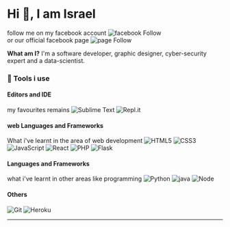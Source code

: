 # Hi 👋, I am Israel
follow me on my facebook account ![facebook Follow](https://web.facebook.com/nnamchi.israel.1/)<br>
or our official facebook page
![page Follow](https://web.facebook.com/phaxadstudio/)

**What am I?** I'm a software developer, graphic designer, cyber-security expert and a data-scientist.




### 🧰 Tools i use

#### Editors and IDE
my favourites remains
![Sublime Text](https://img.shields.io/badge/sublime_text-%23575757.svg?style=for-the-badge&logo=sublime-text&logoColor=important)
![Repl.it](https://img.shields.io/badge/Repl.it-%230D101E.svg?style=for-the-badge&logo=replit&logoColor=white)

#### web Languages and Frameworks
What i've learnt in the area of web development
![HTML5](https://img.shields.io/badge/HTML5-E34F26?style=for-the-badge&logo=html5&logoColor=white)
![CSS3](https://img.shields.io/badge/CSS3-1572B6?style=for-the-badge&logo=css3&logoColor=white)
![JavaScript](https://img.shields.io/badge/JavaScript-F7DF1E?style=for-the-badge&logo=javascript&logoColor=black)
![React](https://img.shields.io/badge/React-20232A?style=for-the-badge&logo=react&logoColor=61DAFB)
![PHP](https://img.shields.io/badge/PHP-07405E?style=for-the-badge&logo=PHP&logoColor=white)
![Flask](https://img.shields.io/badge/Flask-000000?style=for-the-badge&logo=flask&logoColor=white)

#### Languages and Frameworks
what i've learnt in other areas like programming
![Python](https://img.shields.io/badge/python-F7DF1E?style=for-the-badge&logo=python&logoColor=black)
![java](https://img.shields.io/badge/java-F7DF1E?style=for-the-badge&logo=java&logoColor=black)
![Node](https://img.shields.io/badge/node-F7DF1E?style=for-the-badge&logo=node&logoColor=black)

#### Others
![Git](https://img.shields.io/badge/git-%23F05033.svg?style=for-the-badge&logo=git&logoColor=white)
![Heroku](https://img.shields.io/badge/heroku-%23430098.svg?style=for-the-badge&logo=heroku&logoColor=white)

<hr>

